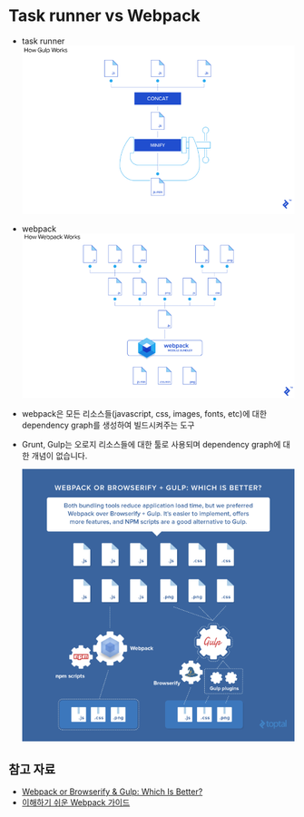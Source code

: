 # Task runner vs Webpack

- task runner
  ![task runner](./img/gulp2.png)

- webpack
  ![webpack](./img/webpack2.png)

- webpack은 모든 리소스들(javascript, css, images, fonts, etc)에 대한 dependency graph를 생성하여 빌드시켜주는 도구
- Grunt, Gulp는 오로지 리소스들에 대한 툴로 사용되며 dependency graph에 대한 개념이 없습니다.

  ![Which is Better](./img/whichisbetter.webp)

## 참고 자료

- [Webpack or Browserify & Gulp: Which Is Better?](https://www.toptal.com/front-end/webpack-browserify-gulp-which-is-better)
- [이해하기 쉬운 Webpack 가이드](https://haviyj.tistory.com/17)
